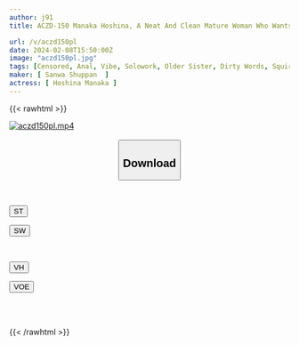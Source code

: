 ```yaml
---
author: j91
title: ACZD-150 Manaka Hoshina, A Neat And Clean Mature Woman Who Wants Her Anus To Be Used As A Vase

url: /v/aczd150pl
date: 2024-02-08T15:50:00Z
image: "aczd150pl.jpg"
tags: [Censored, Anal, Vibe, Solowork, Older Sister, Dirty Words, Squirting, Documentary, Foreign Objects, Butt, Close Up	]
maker: [ Sanwa Shuppan  ]
actress: [ Hoshina Manaka ]
---
```



{{< rawhtml >}}

<div class="video" data-videoid="lArkraAlRXH7Y22">
    <a href="javascript:;">
        <img src="/v/aczd150pl/aczd150pl.jpg" width="WIDTH" height="HEIGHT" alt="aczd150pl.mp4" loading="lazy">
    </a>
</div>

<script type="text/javascript" src="https://j91.asia/asset/on-demand-st.js"></script>

<br>
  <link rel="stylesheet" href="https://j91.asia/asset/bs5.css">
  
  <center>
  <button class="btn btn-primary" type="button" data-bs-toggle="collapse" data-bs-target=".multi-collapse" aria-expanded="false" aria-controls="multiCollapseExample1 multiCollapseExample2"><h2>Download</h2></button></center>
</p>
<div class="row">
  <div class="col">
    <div class="collapse multi-collapse" id="multiCollapseExample1">
      <div class="card card-body">
	      	      <br>
<div class="buttons">  
<p><a href="https://streamtape.to/v/lArkraAlRXH7Y22" target="_blank"><button class="btn-hover color-3"><i class="fa fa-download"></i> ST</button></a></p>
<p><a href="https://cdnwish.com/uwem0vr3megn" target="_blank"><button class="btn-hover color-2"><i class="fa fa-download"></i> SW</button></a></p></div>
    </div>
  </div>
</div>
  <div class="col">
    <div class="collapse multi-collapse" id="multiCollapseExample2">
      <div class="card card-body">
	      <br>
<div class="buttons">
<p><a href="https://vidhidepro.com/f/0mt7rcjkeq1f" target="_blank"><button class="btn-hover color-9"><i class="fa fa-download"></i> VH</button></a></p>
<p><a href="https://voe.sx/jmlrzm6lqi8i"><button class="btn-hover color-8"><i class="fa fa-download"></i> VOE</button></a></p></div>
<br><br>
      </div>
    </div>
  </div>
</div>

{{< /rawhtml >}}